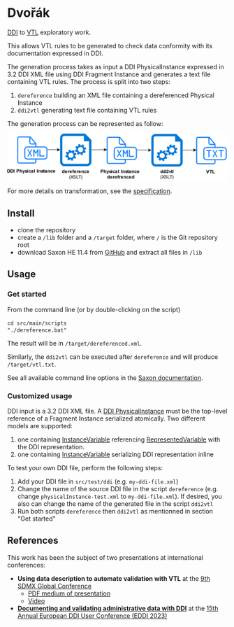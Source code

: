 # Dvořák

[DDI](https://ddialliance.org/) to [VTL](https://sdmx.org/?page_id=5096) exploratory work.

This allows VTL rules to be generated to check data conformity with its documentation expressed in DDI.

The generation process takes as input a DDI PhysicalInstance expressed in 3.2 DDI XML file using DDI Fragment Instance and generates a text file containing VTL rules. The process is split into two steps: 

1. `dereference` building an XML file containing a dereferenced Physical Instance 
2. `ddi2vtl` generating text file containing VTL rules

The generation process can be represented as follow:

![](./img/vtl-generation-process.svg)

For more details on transformation, see the [specification](./specification.md).

## Install

- clone the repository
- create a `/lib` folder and a `/target` folder, where `/` is the Git repository root
- download Saxon HE 11.4 from [GitHub](https://github.com/Saxonica/Saxon-HE/blob/main/11/Java/SaxonHE11-4J.zip) and extract all files in `/lib`

## Usage

### Get started

From the command line (or by double-clicking on the script)
```
cd src/main/scripts
"./dereference.bat"
```

The result will be in `/target/dereferenced.xml`.

Similarly, the `ddi2vtl` can be executed after `dereference` and will produce `/target/vtl.txt`.

See all available command line options in the [Saxon documentation](https://www.saxonica.com/documentation11/index.html#!using-xsl/commandline).

### Customized usage

DDI input is a 3.2 DDI XML file. A [DDI PhysicalInstance](https://ddialliance.github.io/ddimodel-web/DDI-L-3.3/item-types/PhysicalInstance/) must be the top-level reference of a Fragment Instance serialized atomically.
Two different models are supported:
1. one containing [InstanceVariable](https://ddialliance.github.io/ddimodel-web/DDI-L-3.3/item-types/Variable/) referencing [RepresentedVariable](https://ddialliance.github.io/ddimodel-web/DDI-L-3.3/item-types/RepresentedVariable/) with the DDI representation.
2. one containing [InstanceVariable](https://ddialliance.github.io/ddimodel-web/DDI-L-3.3/item-types/Variable/) serializing DDI representation inline

To test your own DDI file, perform the following steps:
1. Add your DDI file in `src/test/ddi` (e.g. `my-ddi-file.xml`)
2. Change the name of the source DDI file in the script `dereference` (e.g. change `physicalInstance-test.xml` to `my-ddi-file.xml`). If desired, you also can change the name of the generated file in the script `ddi2vtl`
3. Run both scripts `dereference` then `ddi2vtl` as mentionned in section "Get started"

## References

This work has been the subject of two presentations at international conferences:
- **Using data description to automate validation with VTL** at the [9th SDMX Global Conference](https://www.sdmx2023.org/)
  - [PDF medium of presentation](https://www.sdmx2023.org/plenary/SESSION_4/Thomas%20Dubois-%20Franck%20Cotton%20-%20FINAL.pdf)
  - [Video](https://youtu.be/7F9dQevApJA?t=9643)
- [**Documenting and validating administrative data with DDI**](https://zenodo.org/records/10259088) at the [15th Annual European DDI User Conference (EDDI 2023)](https://www.eddi-conferences.eu/)